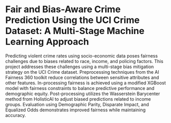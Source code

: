 # Fair and Bias-Aware Crime Prediction Using the UCI Crime Dataset: A Multi-Stage Machine Learning Approach

Predicting violent crime rates using socio-economic data poses fairness challenges due to biases related to race, income, and policing factors. This project addresses these challenges using a multi-stage bias mitigation strategy on the UCI Crime dataset. Preprocessing techniques from the AI Fairness 360 toolkit reduce correlations between sensitive attributes and other features. In-processing fairness is achieved using a modified XGBoost model with fairness constraints to balance predictive performance and demographic equity. Post-processing utilizes the Wasserstein Barycenter method from HolisticAI to adjust biased predictions related to income groups. Evaluation using Demographic Parity, Disparate Impact, and Equalized Odds demonstrates improved fairness while maintaining accuracy.
